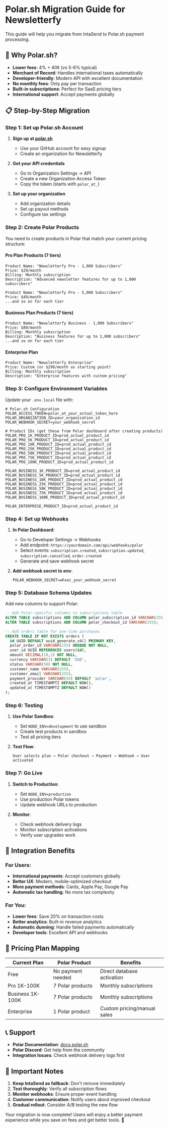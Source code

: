 # Polar.sh Migration Guide for Newsletterfy

This guide will help you migrate from IntaSend to Polar.sh payment processing.

## 🚀 Why Polar.sh?

- **Lower fees**: 4% + 40¢ (vs 5-6% typical)
- **Merchant of Record**: Handles international taxes automatically
- **Developer-friendly**: Modern API with excellent documentation
- **No monthly fees**: Only pay per transaction
- **Built-in subscriptions**: Perfect for SaaS pricing tiers
- **International support**: Accept payments globally

## 📋 Step-by-Step Migration

### Step 1: Set up Polar.sh Account

1. **Sign up at [polar.sh](https://polar.sh/signup)**
   - Use your GitHub account for easy signup
   - Create an organization for Newsletterfy

2. **Get your API credentials**
   - Go to Organization Settings → API
   - Create a new Organization Access Token
   - Copy the token (starts with `polar_at_`)

3. **Set up your organization**
   - Add organization details
   - Set up payout methods
   - Configure tax settings

### Step 2: Create Polar Products

You need to create products in Polar that match your current pricing structure:

#### Pro Plan Products (7 tiers)
```
Product Name: "Newsletterfy Pro - 1,000 Subscribers"
Price: $29/month
Billing: Monthly subscription
Description: "Advanced newsletter features for up to 1,000 subscribers"

Product Name: "Newsletterfy Pro - 5,000 Subscribers"  
Price: $49/month
...and so on for each tier
```

#### Business Plan Products (7 tiers)
```
Product Name: "Newsletterfy Business - 1,000 Subscribers"
Price: $89/month
Billing: Monthly subscription
Description: "Business features for up to 1,000 subscribers"
...and so on for each tier
```

#### Enterprise Plan
```
Product Name: "Newsletterfy Enterprise"
Price: Custom (or $299/month as starting point)
Billing: Monthly subscription  
Description: "Enterprise features with custom pricing"
```

### Step 3: Configure Environment Variables

Update your `.env.local` file with:

```env
# Polar.sh Configuration
POLAR_ACCESS_TOKEN=polar_at_your_actual_token_here
POLAR_ORGANIZATION_ID=your_organization_id
POLAR_WEBHOOK_SECRET=your_webhook_secret

# Product IDs (get these from Polar dashboard after creating products)
POLAR_PRO_1K_PRODUCT_ID=prod_actual_product_id
POLAR_PRO_5K_PRODUCT_ID=prod_actual_product_id
POLAR_PRO_10K_PRODUCT_ID=prod_actual_product_id
POLAR_PRO_25K_PRODUCT_ID=prod_actual_product_id
POLAR_PRO_50K_PRODUCT_ID=prod_actual_product_id
POLAR_PRO_75K_PRODUCT_ID=prod_actual_product_id
POLAR_PRO_100K_PRODUCT_ID=prod_actual_product_id

POLAR_BUSINESS_1K_PRODUCT_ID=prod_actual_product_id
POLAR_BUSINESS_5K_PRODUCT_ID=prod_actual_product_id
POLAR_BUSINESS_10K_PRODUCT_ID=prod_actual_product_id
POLAR_BUSINESS_25K_PRODUCT_ID=prod_actual_product_id
POLAR_BUSINESS_50K_PRODUCT_ID=prod_actual_product_id
POLAR_BUSINESS_75K_PRODUCT_ID=prod_actual_product_id
POLAR_BUSINESS_100K_PRODUCT_ID=prod_actual_product_id

POLAR_ENTERPRISE_PRODUCT_ID=prod_actual_product_id
```

### Step 4: Set up Webhooks

1. **In Polar Dashboard**:
   - Go to Developer Settings → Webhooks
   - Add endpoint: `https://yourdomain.com/api/webhooks/polar`
   - Select events: `subscription.created`, `subscription.updated`, `subscription.cancelled`, `order.created`
   - Generate and save webhook secret

2. **Add webhook secret to env**:
   ```env
   POLAR_WEBHOOK_SECRET=whsec_your_webhook_secret
   ```

### Step 5: Database Schema Updates

Add new columns to support Polar:

```sql
-- Add Polar-specific columns to subscriptions table
ALTER TABLE subscriptions ADD COLUMN polar_subscription_id VARCHAR(255) UNIQUE;
ALTER TABLE subscriptions ADD COLUMN polar_checkout_id VARCHAR(255);

-- Add orders table for one-time purchases
CREATE TABLE IF NOT EXISTS orders (
  id UUID DEFAULT uuid_generate_v4() PRIMARY KEY,
  polar_order_id VARCHAR(255) UNIQUE NOT NULL,
  user_id UUID REFERENCES users(id),
  amount DECIMAL(10,2) NOT NULL,
  currency VARCHAR(3) DEFAULT 'USD',
  status VARCHAR(50) NOT NULL,
  customer_name VARCHAR(255),
  customer_email VARCHAR(255),
  payment_provider VARCHAR(50) DEFAULT 'polar',
  created_at TIMESTAMPTZ DEFAULT NOW(),
  updated_at TIMESTAMPTZ DEFAULT NOW()
);
```

### Step 6: Testing

1. **Use Polar Sandbox**:
   - Set `NODE_ENV=development` to use sandbox
   - Create test products in sandbox
   - Test all pricing tiers

2. **Test Flow**:
   ```
   User selects plan → Polar checkout → Payment → Webhook → User activated
   ```

### Step 7: Go Live

1. **Switch to Production**:
   - Set `NODE_ENV=production` 
   - Use production Polar tokens
   - Update webhook URLs to production

2. **Monitor**:
   - Check webhook delivery logs
   - Monitor subscription activations
   - Verify user upgrades work

## 🔧 Integration Benefits

### For Users:
- **International payments**: Accept customers globally
- **Better UX**: Modern, mobile-optimized checkout
- **More payment methods**: Cards, Apple Pay, Google Pay
- **Automatic tax handling**: No more tax complexity

### For You:
- **Lower fees**: Save 20% on transaction costs
- **Better analytics**: Built-in revenue analytics
- **Automatic dunning**: Handle failed payments automatically
- **Developer tools**: Excellent API and webhooks

## 🎯 Pricing Plan Mapping

| Current Plan | Polar Product | Benefits |
|-------------|---------------|----------|
| Free | No payment needed | Direct database activation |
| Pro 1K-100K | 7 Polar products | Monthly subscriptions |
| Business 1K-100K | 7 Polar products | Monthly subscriptions |
| Enterprise | 1 Polar product | Custom pricing/manual sales |

## 📞 Support

- **Polar Documentation**: [docs.polar.sh](https://docs.polar.sh)
- **Polar Discord**: Get help from the community
- **Integration Issues**: Check webhook delivery logs first

## 🚨 Important Notes

1. **Keep IntaSend as fallback**: Don't remove immediately
2. **Test thoroughly**: Verify all subscription flows
3. **Monitor webhooks**: Ensure proper event handling
4. **Customer communication**: Notify users about improved checkout
5. **Gradual rollout**: Consider A/B testing the new flow

Your migration is now complete! Users will enjoy a better payment experience while you save on fees and get better tools. 🎉